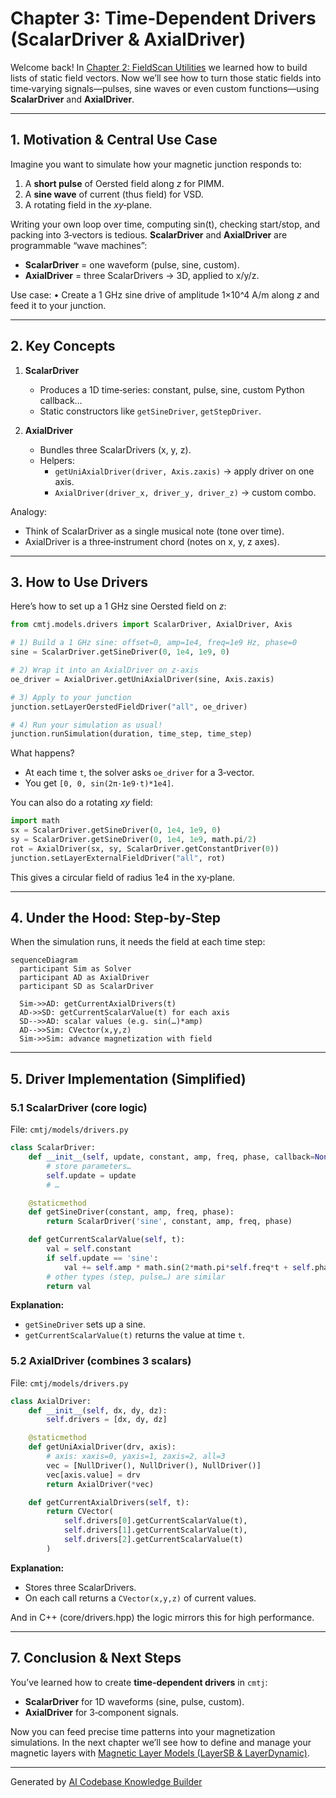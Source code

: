 # Chapter 3: Time‑Dependent Drivers (ScalarDriver & AxialDriver)

Welcome back! In [Chapter 2: FieldScan Utilities](02_fieldscan_utilities_.md) we learned how to build lists of static field vectors. Now we’ll see how to turn those static fields into time‑varying signals—pulses, sine waves or even custom functions—using **ScalarDriver** and **AxialDriver**.

---

## 1. Motivation & Central Use Case

Imagine you want to simulate how your magnetic junction responds to:

1. A **short pulse** of Oersted field along _z_ for PIMM.
2. A **sine wave** of current (thus field) for VSD.
3. A rotating field in the _xy_‑plane.

Writing your own loop over time, computing sin(t), checking start/stop, and packing into 3‑vectors is tedious.
**ScalarDriver** and **AxialDriver** are programmable “wave machines”:

- **ScalarDriver** = one waveform (pulse, sine, custom).
- **AxialDriver** = three ScalarDrivers → 3D, applied to x/y/z.

Use case:
• Create a 1 GHz sine drive of amplitude 1×10^4 A/m along _z_ and feed it to your junction.

---

## 2. Key Concepts

1. **ScalarDriver**

   - Produces a 1D time‑series: constant, pulse, sine, custom Python callback…
   - Static constructors like `getSineDriver`, `getStepDriver`.

2. **AxialDriver**
   - Bundles three ScalarDrivers (x, y, z).
   - Helpers:
     - `getUniAxialDriver(driver, Axis.zaxis)` → apply driver on one axis.
     - `AxialDriver(driver_x, driver_y, driver_z)` → custom combo.

Analogy:

- Think of ScalarDriver as a single musical note (tone over time).
- AxialDriver is a three‑instrument chord (notes on x, y, z axes).

---

## 3. How to Use Drivers

Here’s how to set up a 1 GHz sine Oersted field on _z_:

```python
from cmtj.models.drivers import ScalarDriver, AxialDriver, Axis

# 1) Build a 1 GHz sine: offset=0, amp=1e4, freq=1e9 Hz, phase=0
sine = ScalarDriver.getSineDriver(0, 1e4, 1e9, 0)

# 2) Wrap it into an AxialDriver on z‑axis
oe_driver = AxialDriver.getUniAxialDriver(sine, Axis.zaxis)

# 3) Apply to your junction
junction.setLayerOerstedFieldDriver("all", oe_driver)

# 4) Run your simulation as usual!
junction.runSimulation(duration, time_step, time_step)
```

What happens?

- At each time `t`, the solver asks `oe_driver` for a 3‑vector.
- You get `[0, 0, sin(2π·1e9·t)*1e4]`.

You can also do a rotating _xy_ field:

```python
import math
sx = ScalarDriver.getSineDriver(0, 1e4, 1e9, 0)
sy = ScalarDriver.getSineDriver(0, 1e4, 1e9, math.pi/2)
rot = AxialDriver(sx, sy, ScalarDriver.getConstantDriver(0))
junction.setLayerExternalFieldDriver("all", rot)
```

This gives a circular field of radius 1e4 in the xy‑plane.

---

## 4. Under the Hood: Step‑by‑Step

When the simulation runs, it needs the field at each time step:

```mermaid
sequenceDiagram
  participant Sim as Solver
  participant AD as AxialDriver
  participant SD as ScalarDriver

  Sim->>AD: getCurrentAxialDrivers(t)
  AD->>SD: getCurrentScalarValue(t) for each axis
  SD-->>AD: scalar values (e.g. sin(…)*amp)
  AD-->>Sim: CVector(x,y,z)
  Sim->>Sim: advance magnetization with field
```

---

## 5. Driver Implementation (Simplified)

### 5.1 ScalarDriver (core logic)

File: `cmtj/models/drivers.py`

```python
class ScalarDriver:
    def __init__(self, update, constant, amp, freq, phase, callback=None):
        # store parameters…
        self.update = update
        # …

    @staticmethod
    def getSineDriver(constant, amp, freq, phase):
        return ScalarDriver('sine', constant, amp, freq, phase)

    def getCurrentScalarValue(self, t):
        val = self.constant
        if self.update == 'sine':
            val += self.amp * math.sin(2*math.pi*self.freq*t + self.phase)
        # other types (step, pulse…) are similar
        return val
```

**Explanation:**

- `getSineDriver` sets up a sine.
- `getCurrentScalarValue(t)` returns the value at time `t`.

### 5.2 AxialDriver (combines 3 scalars)

File: `cmtj/models/drivers.py`

```python
class AxialDriver:
    def __init__(self, dx, dy, dz):
        self.drivers = [dx, dy, dz]

    @staticmethod
    def getUniAxialDriver(drv, axis):
        # axis: xaxis=0, yaxis=1, zaxis=2, all=3
        vec = [NullDriver(), NullDriver(), NullDriver()]
        vec[axis.value] = drv
        return AxialDriver(*vec)

    def getCurrentAxialDrivers(self, t):
        return CVector(
            self.drivers[0].getCurrentScalarValue(t),
            self.drivers[1].getCurrentScalarValue(t),
            self.drivers[2].getCurrentScalarValue(t)
        )
```

**Explanation:**

- Stores three ScalarDrivers.
- On each call returns a `CVector(x,y,z)` of current values.

And in C++ (core/drivers.hpp) the logic mirrors this for high performance.

---

## 7. Conclusion & Next Steps

You’ve learned how to create **time‑dependent drivers** in `cmtj`:

- **ScalarDriver** for 1D waveforms (sine, pulse, custom).
- **AxialDriver** for 3‑component signals.

Now you can feed precise time patterns into your magnetization simulations. In the next chapter we’ll see how to define and manage your magnetic layers with [Magnetic Layer Models (LayerSB & LayerDynamic)](04_magnetic_layer_models__layersb___layerdynamic__.md).

---

Generated by [AI Codebase Knowledge Builder](https://github.com/The-Pocket/Tutorial-Codebase-Knowledge)

